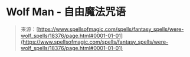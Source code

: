 <!--yml

category: 未分类

date: 2024-06-12 18:59:59

-->

# Wolf Man - 自由魔法咒语

> 来源：[https://www.spellsofmagic.com/spells/fantasy_spells/were-wolf_spells/18376/page.html#0001-01-01](https://www.spellsofmagic.com/spells/fantasy_spells/were-wolf_spells/18376/page.html#0001-01-01)
